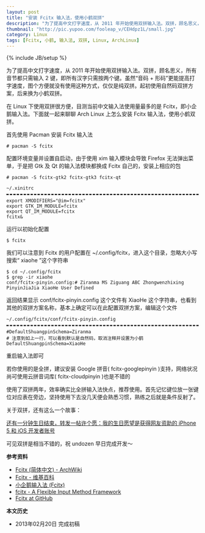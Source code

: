 ```yaml
---
layout: post
title: "安装 Fcitx 输入法，使用小鹤双拼"
description: "为了提高中文打字速度，从 2011 年开始使用双拼输入法。双拼，顾名思义，所有音节都只需输入 2 键，即所有汉字只需按两个键。虽然“音码 + 形码”更能提高打字速度，图个方便就没有使用这种方式，仅仅是纯双拼。起初使用自然码双拼方案，后来换为小鹤双拼。"
thumbnail: "http://pic.yupoo.com/fooleap_v/CEHdpz1L/small.jpg" 
category: Linux
tags: [Fcitx, 小鹤, 输入法, 双拼, Linux, ArchLinux]
---
```

{% include JB/setup %}

为了提高中文打字速度，从 2011 年开始使用双拼输入法。双拼，顾名思义，所有音节都只需输入 2 键，即所有汉字只需按两个键。虽然“音码 + 形码”更能提高打字速度，图个方便就没有使用这种方式，仅仅是纯双拼。起初使用自然码双拼方案，后来换为小鹤双拼。

在 Linux 下使用双拼很方便，目测当前中文输入法使用量最多的是 Fcitx，即小企鹅输入法。下面就一起来聊聊 Arch Linux 上怎么安装 Fcitx 输入法，使用小鹤双拼。

首先使用 Pacman 安装 Fcitx 输入法

    # pacman -S fcitx

配置环境变量并设置自启动，由于使用 xim 输入模块会导致 Firefox 无法弹出菜单，于是把 Gtk 及 Qt 的输入法模块都换成 Fcitx 自己的，安装上相应的包

    # pacman -S fcitx-gtk2 fcitx-gtk3 fcitx-qt

<pre style="margin-bottom: 0; border-bottom:none; padding-bottom:8px;"><code>~/.xinitrc</code></pre>
<pre style="margin-top: 0; border-top-style:dashed; padding-top:8px;"><code>export XMODIFIERS="@im=fcitx"
export GTK_IM_MODULE=fcitx
export QT_IM_MODULE=fcitx
fcitx&</code></pre>

运行以初始化配置

    $ fcitx

我们可以注意到 Fcitx 的用户配置在 ~/.config/fcitx，进入这个目录，忽略大小写搜索“ xiaohe ”这个字符串

    $ cd ~/.config/fcitx
    $ grep -ir xiaohe
    conf/fcitx-pinyin.config:# Ziranma MS Ziguang ABC Zhongwenzhixing PinyinJiaJia XiaoHe User Defined

返回结果显示 conf/fcitx-pinyin.config 这个文件有 XiaoHe 这个字符串，也看到其他的双拼方案名称，基本上确定可以在此配置双拼方案，编辑这个文件

<pre style="margin-bottom: 0; border-bottom:none; padding-bottom:8px;"><code>~/.config/fcitx/conf/fcitx-pinyin.config</code></pre>
<pre style="margin-top: 0; border-top-style:dashed; padding-top:8px;"><code>#DefaultShuangpinSchema=Ziranma
# 注意到如上一行，可以看到默认是自然码，取消注释并设置为小鹤
DefaultShuangpinSchema=XiaoHe</code></pre>

重启输入法即可

若你使用的是全拼，建议安装 Google 拼音( fcitx-googlepinyin )支持，网络状况尚可使用云拼音词库( fcitx-cloudpinyin )也是不错的

使用了双拼两年，效率确实比全拼输入法快点，推荐使用。首先记忆键位放一张键位对应表在旁边，坚持使用下去没几天便会熟悉习惯，熟练之后就是条件反射了。

关于双拼，还有这么一个故事：

[还有一分钟生日结束，转发一帖许个愿：我的生日愿望是获得网友资助的 iPhone 5 和 iOS 开发者账号](http://www.v2ex.com/t/57484)

可见双拼是相当不错的，祝 undozen 早日完成开发～


**参考资料**

* [Fcitx (简体中文) - ArchWiki](https://wiki.archlinux.org/index.php/Fcitx_\(简体中文\))
* [Fcitx - 维基百科](http://zh.wikipedia.org/zh-cn/FCITX)
* [小企鹅输入法 (Fcitx)](http://fcitx-im.org/)
* [fcitx - A Flexible Input Method Framework](https://code.google.com/p/fcitx/)
* [Fcitx at GitHub](https://github.com/fcitx)

**本文历史**

* 2013年02月20日 完成初稿
